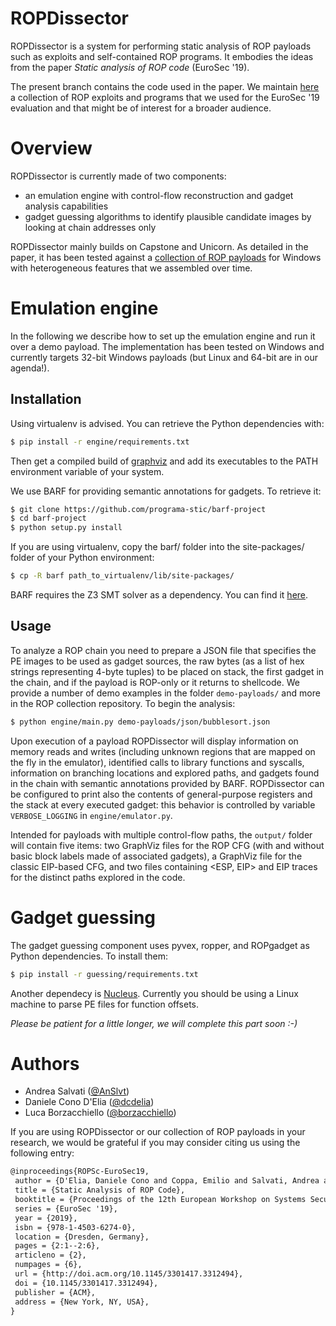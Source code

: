 # ROPDissector

ROPDissector is a system for performing static analysis of ROP payloads such as exploits and self-contained ROP programs. It embodies the ideas from the paper *Static analysis of ROP code* (EuroSec '19).

The present branch contains the code used in the paper. We maintain [here](https://github.com/season-lab/rop-collection) a collection of ROP exploits and programs that we used for the EuroSec '19 evaluation and that might be of interest for a broader audience.

# Overview

ROPDissector is currently made of two components:
* an emulation engine with control-flow reconstruction and gadget analysis capabilities
* gadget guessing algorithms to identify plausible candidate images by looking at chain addresses only

ROPDissector mainly builds on Capstone and Unicorn. As detailed in the paper, it has been tested against a [collection of ROP payloads](https://github.com/season-lab/rop-collection) for Windows with heterogeneous features that we assembled over time.

# Emulation engine

In the following we describe how to set up the emulation engine and run it over a demo payload. The implementation has been tested on Windows and currently targets 32-bit Windows payloads (but Linux and 64-bit are in our agenda!).

## Installation

Using virtualenv is advised. You can retrieve the Python dependencies with:
```bash 
$ pip install -r engine/requirements.txt
```
Then get a compiled build of [graphviz](https://graphviz.gitlab.io/download/) and add its executables to the PATH environment variable of your system.

We use BARF for providing semantic annotations for gadgets. To retrieve it:

```bash
$ git clone https://github.com/programa-stic/barf-project
$ cd barf-project
$ python setup.py install
```

If you are using virtualenv, copy the barf/ folder into the site-packages/ folder of your Python environment:
```bash
$ cp -R barf path_to_virtualenv/lib/site-packages/
```

BARF requires the Z3 SMT solver as a dependency. You can find it [here](https://github.com/Z3Prover/z3).

## Usage

To analyze a ROP chain you need to prepare a JSON file that specifies the PE images to be used as gadget sources, the raw bytes (as a list of hex strings representing 4-byte tuples) to be placed on stack, the first gadget in the chain, and if the payload is ROP-only or it returns to shellcode. We provide a number of demo examples in the folder `demo-payloads/` and more in the ROP collection repository. To begin the analysis:

```bash
$ python engine/main.py demo-payloads/json/bubblesort.json
```

Upon execution of a payload ROPDissector will display information on memory reads and writes (including unknown regions that are mapped on the fly in the emulator), identified calls to library functions and syscalls, information on branching locations and explored paths, and gadgets found in the chain with semantic annotations provided by BARF. ROPDissector can be configured to print also the contents of general-purpose registers and the stack at every executed gadget: this behavior is controlled by variable `VERBOSE_LOGGING` in `engine/emulator.py`. 

Intended for payloads with multiple control-flow paths, the `output/` folder will contain five items: two GraphViz files for the ROP CFG (with and without basic block labels made of associated gadgets), a GraphViz file for the classic EIP-based CFG, and two files containing <ESP, EIP> and EIP traces for the distinct paths explored in the code.



# Gadget guessing

The gadget guessing component uses pyvex, ropper, and ROPgadget as Python dependencies. To install them:
```bash 
$ pip install -r guessing/requirements.txt
```

Another dependecy is [Nucleus](https://bitbucket.org/vusec/nucleus/src/master/). Currently you should be using a Linux machine to parse PE files for function offsets.

*Please be patient for a little longer, we will complete this part soon :-)*

# Authors
* Andrea Salvati ([@AnSlvt](https://github.com/AnSlvt))
* Daniele Cono D'Elia ([@dcdelia](https://github.com/dcdelia))
* Luca Borzacchiello ([@borzacchiello](https://github.com/borzacchiello))

If you are using ROPDissector or our collection of ROP payloads in your research, we would be grateful if you may consider citing us using the following entry:
``` tex
@inproceedings{ROPSc-EuroSec19,
 author = {D'Elia, Daniele Cono and Coppa, Emilio and Salvati, Andrea and Demetrescu, Camil},
 title = {Static Analysis of ROP Code},
 booktitle = {Proceedings of the 12th European Workshop on Systems Security},
 series = {EuroSec '19},
 year = {2019},
 isbn = {978-1-4503-6274-0},
 location = {Dresden, Germany},
 pages = {2:1--2:6},
 articleno = {2},
 numpages = {6},
 url = {http://doi.acm.org/10.1145/3301417.3312494},
 doi = {10.1145/3301417.3312494},
 publisher = {ACM},
 address = {New York, NY, USA},
}
```

